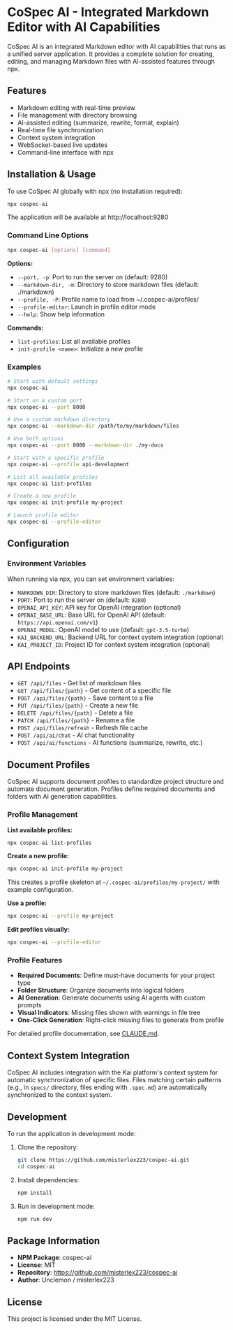 # CoSpec AI - Integrated Markdown Editor with AI Capabilities

CoSpec AI is an integrated Markdown editor with AI capabilities that runs as a unified server application. It provides a complete solution for creating, editing, and managing Markdown files with AI-assisted features through npx.

## Features

- Markdown editing with real-time preview
- File management with directory browsing
- AI-assisted editing (summarize, rewrite, format, explain)
- Real-time file synchronization
- Context system integration
- WebSocket-based live updates
- Command-line interface with npx

## Installation & Usage

To use CoSpec AI globally with npx (no installation required):

```bash
npx cospec-ai
```

The application will be available at http://localhost:9280

### Command Line Options

```bash
npx cospec-ai [options] [command]
```

**Options:**
- `--port, -p`: Port to run the server on (default: 9280)
- `--markdown-dir, -m`: Directory to store markdown files (default: ./markdown)
- `--profile, -P`: Profile name to load from ~/.cospec-ai/profiles/
- `--profile-editor`: Launch in profile editor mode
- `--help`: Show help information

**Commands:**
- `list-profiles`: List all available profiles
- `init-profile <name>`: Initialize a new profile

### Examples

```bash
# Start with default settings
npx cospec-ai

# Start on a custom port
npx cospec-ai --port 8080

# Use a custom markdown directory
npx cospec-ai --markdown-dir /path/to/my/markdown/files

# Use both options
npx cospec-ai --port 8080 --markdown-dir ./my-docs

# Start with a specific profile
npx cospec-ai --profile api-development

# List all available profiles
npx cospec-ai list-profiles

# Create a new profile
npx cospec-ai init-profile my-project

# Launch profile editor
npx cospec-ai --profile-editor
```

## Configuration

### Environment Variables

When running via npx, you can set environment variables:

- `MARKDOWN_DIR`: Directory to store markdown files (default: `./markdown`)
- `PORT`: Port to run the server on (default: `9280`)
- `OPENAI_API_KEY`: API key for OpenAI integration (optional)
- `OPENAI_BASE_URL`: Base URL for OpenAI API (default: `https://api.openai.com/v1`)
- `OPENAI_MODEL`: OpenAI model to use (default: `gpt-3.5-turbo`)
- `KAI_BACKEND_URL`: Backend URL for context system integration (optional)
- `KAI_PROJECT_ID`: Project ID for context system integration (optional)

## API Endpoints

- `GET /api/files` - Get list of markdown files
- `GET /api/files/{path}` - Get content of a specific file
- `POST /api/files/{path}` - Save content to a file
- `PUT /api/files/{path}` - Create a new file
- `DELETE /api/files/{path}` - Delete a file
- `PATCH /api/files/{path}` - Rename a file
- `POST /api/files/refresh` - Refresh file cache
- `POST /api/ai/chat` - AI chat functionality
- `POST /api/ai/functions` - AI functions (summarize, rewrite, etc.)

## Document Profiles

CoSpec AI supports document profiles to standardize project structure and automate document generation. Profiles define required documents and folders with AI generation capabilities.

### Profile Management

**List available profiles:**
```bash
npx cospec-ai list-profiles
```

**Create a new profile:**
```bash
npx cospec-ai init-profile my-project
```

This creates a profile skeleton at `~/.cospec-ai/profiles/my-project/` with example configuration.

**Use a profile:**
```bash
npx cospec-ai --profile my-project
```

**Edit profiles visually:**
```bash
npx cospec-ai --profile-editor
```

### Profile Features

- **Required Documents**: Define must-have documents for your project type
- **Folder Structure**: Organize documents into logical folders
- **AI Generation**: Generate documents using AI agents with custom prompts
- **Visual Indicators**: Missing files shown with warnings in file tree
- **One-Click Generation**: Right-click missing files to generate from profile

For detailed profile documentation, see [CLAUDE.md](CLAUDE.md#document-profile-feature).

## Context System Integration

CoSpec AI includes integration with the Kai platform's context system for automatic synchronization of specific files. Files matching certain patterns (e.g., in `specs/` directory, files ending with `.spec.md`) are automatically synchronized to the context system.

## Development

To run the application in development mode:

1. Clone the repository:
   ```bash
   git clone https://github.com/misterlex223/cospec-ai.git
   cd cospec-ai
   ```

2. Install dependencies:
   ```bash
   npm install
   ```

3. Run in development mode:
   ```bash
   npm run dev
   ```

## Package Information

- **NPM Package**: cospec-ai
- **License**: MIT
- **Repository**: https://github.com/misterlex223/cospec-ai
- **Author**: Unclemon / misterlex223

## License

This project is licensed under the MIT License.